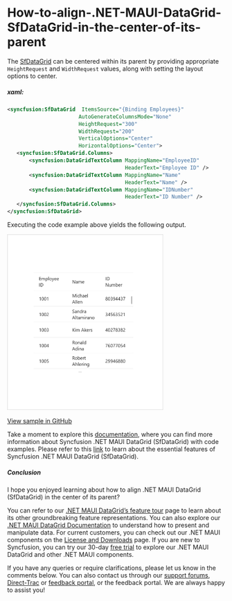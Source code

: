 # How-to-align-.NET-MAUI-DataGrid-SfDataGrid-in-the-center-of-its-parent
The [SfDataGrid](https://www.syncfusion.com/maui-controls/maui-datagrid) can be centered within its parent by providing appropriate `HeightRequest` and `WidthRequest` values, along with setting the layout options to center.

##### xaml:
 
 ```XML
<syncfusion:SfDataGrid  ItemsSource="{Binding Employees}"
                        AutoGenerateColumnsMode="None"                  
                        HeightRequest="300"
                        WidthRequest="200"
                        VerticalOptions="Center"
                        HorizontalOptions="Center">
    <syncfusion:SfDataGrid.Columns>
        <syncfusion:DataGridTextColumn MappingName="EmployeeID"
                                       HeaderText="Employee ID" />
        <syncfusion:DataGridTextColumn MappingName="Name"
                                       HeaderText="Name" />
        <syncfusion:DataGridTextColumn MappingName="IDNumber"
                                       HeaderText="ID Number" />
    </syncfusion:SfDataGrid.Columns>
</syncfusion:SfDataGrid>
 ```
 

Executing the code example above yields the following output.

<img src="dataGridInCenter.png" width="360">

[View sample in GitHub](https://github.com/SyncfusionExamples/How-to-align-.NET-MAUI-DataGrid-SfDataGrid-in-the-center-of-its-parent/tree/master)

Take a moment to explore this [documentation](https://help.syncfusion.com/maui/datagrid/overview), where you can find more information about Syncfusion .NET MAUI DataGrid (SfDataGrid) with code examples. Please refer to this [link](https://www.syncfusion.com/maui-controls/maui-datagrid) to learn about the essential features of Syncfusion .NET MAUI DataGrid (SfDataGrid).

##### Conclusion

I hope you enjoyed learning about how to align .NET MAUI DataGrid (SfDataGrid) in the center of its parent?

You can refer to our [.NET MAUI DataGrid’s feature tour](https://www.syncfusion.com/maui-controls/maui-datagrid) page to learn about its other groundbreaking feature representations. You can also explore our [.NET MAUI DataGrid Documentation](https://help.syncfusion.com/maui/datagrid/getting-started) to understand how to present and manipulate data. 
For current customers, you can check out our .NET MAUI components on the [License and Downloads](https://www.syncfusion.com/sales/teamlicense) page. If you are new to Syncfusion, you can try our 30-day [free trial](https://www.syncfusion.com/downloads/maui) to explore our .NET MAUI DataGrid and other .NET MAUI components. 

If you have any queries or require clarifications, please let us know in the comments below. You can also contact us through our [support forums](https://www.syncfusion.com/forums), [Direct-Trac](https://support.syncfusion.com/create) or [feedback portal](https://www.syncfusion.com/feedback/maui?control=sfdatagrid), or the feedback portal. We are always happy to assist you!
